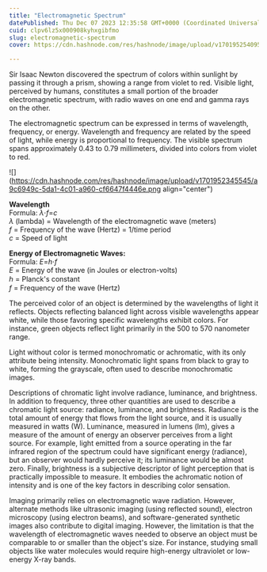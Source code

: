 ```yaml
---
title: "Electromagnetic Spectrum"
datePublished: Thu Dec 07 2023 12:35:58 GMT+0000 (Coordinated Universal Time)
cuid: clpv6lz5x000908kyhxgibfmo
slug: electromagnetic-spectrum
cover: https://cdn.hashnode.com/res/hashnode/image/upload/v1701952540956/554974f2-882c-4606-b764-3b9d75f4c888.png

---
```


Sir Isaac Newton discovered the spectrum of colors within sunlight by passing it through a prism, showing a range from violet to red. Visible light, perceived by humans, constitutes a small portion of the broader electromagnetic spectrum, with radio waves on one end and gamma rays on the other.

The electromagnetic spectrum can be expressed in terms of wavelength, frequency, or energy. Wavelength and frequency are related by the speed of light, while energy is proportional to frequency. The visible spectrum spans approximately 0.43 to 0.79 millimeters, divided into colors from violet to red.

![](https://cdn.hashnode.com/res/hashnode/image/upload/v1701952345545/a9c6949c-5da1-4c01-a960-cf6647f4446e.png align="center")

**Wavelength**  
Formula: *λ*⋅*f*\=*c*  
*λ* (lambda) = Wavelength of the electromagnetic wave (meters)  
*f* = Frequency of the wave (Hertz) = 1/time period  
*c* = Speed of light

**Energy of Electromagnetic Waves:**  
Formula: *E*\=*h*⋅*f*  
*E* = Energy of the wave (in Joules or electron-volts)  
ℎ = Planck's constant  
*f* = Frequency of the wave (Hertz)

The perceived color of an object is determined by the wavelengths of light it reflects. Objects reflecting balanced light across visible wavelengths appear white, while those favoring specific wavelengths exhibit colors. For instance, green objects reflect light primarily in the 500 to 570 nanometer range.

Light without color is termed monochromatic or achromatic, with its only attribute being intensity. Monochromatic light spans from black to gray to white, forming the grayscale, often used to describe monochromatic images.

Descriptions of chromatic light involve radiance, luminance, and brightness. In addition to frequency, three other quantities are used to describe a chromatic light source: radiance, luminance, and brightness. Radiance is the total amount of energy that flows from the light source, and it is usually measured in watts (W). Luminance, measured in lumens (lm), gives a measure of the amount of energy an observer perceives from a light source. For example, light emitted from a source operating in the far infrared region of the spectrum could have significant energy (radiance), but an observer would hardly perceive it; its luminance would be almost zero. Finally, brightness is a subjective descriptor of light perception that is practically impossible to measure. It embodies the achromatic notion of intensity and is one of the key factors in describing color sensation.

Imaging primarily relies on electromagnetic wave radiation. However, alternate methods like ultrasonic imaging (using reflected sound), electron microscopy (using electron beams), and software-generated synthetic images also contribute to digital imaging. However, the limitation is that the wavelength of electromagnetic waves needed to observe an object must be comparable to or smaller than the object's size. For instance, studying small objects like water molecules would require high-energy ultraviolet or low-energy X-ray bands.